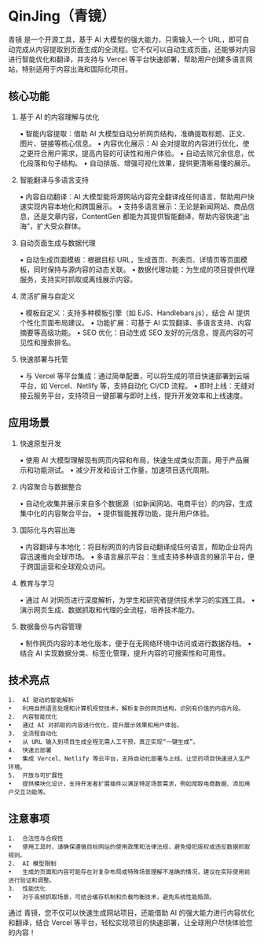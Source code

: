 # QinJing（青镜）
青镜 是一个开源工具，基于 AI 大模型的强大能力，只需输入一个 URL，即可自动完成从内容提取到页面生成的全流程。它不仅可以自动生成页面，还能够对内容进行智能优化和翻译，并支持与 Vercel 等平台快速部署，帮助用户创建多语言网站，特别适用于内容出海和国际化项目。

## 核心功能

1. 基于 AI 的内容理解与优化

	•	智能内容提取：借助 AI 大模型自动分析网页结构，准确提取标题、正文、图片、链接等核心信息。
	•	内容优化展示：AI 会对提取的内容进行优化，使之更符合用户需求，提高内容的可读性和用户体验。
	•	自动去除冗余信息，优化段落和句子结构。
	•	自动排版、增强可视化效果，提供更清晰易懂的展示。

2. 智能翻译与多语言支持

	•	内容自动翻译：AI 大模型能将源网站内容完全翻译成任何语言，帮助用户快速实现内容本地化和跨国展示。
	•	支持多语言展示：无论是新闻网站、商品信息，还是文章内容，ContentGen 都能为其提供智能翻译，帮助内容快速“出海”，扩大受众群体。

3. 自动页面生成与数据代理

	•	自动生成页面模板：根据目标 URL，生成首页、列表页、详情页等页面模板，同时保持与源内容的动态关联。
	•	数据代理功能：为生成的项目提供代理服务，支持实时抓取或离线展示内容。

4. 灵活扩展与自定义

	•	模板自定义：支持多种模板引擎（如 EJS、Handlebars.js），结合 AI 提供个性化页面布局建议。
	•	功能扩展：可基于 AI 实现翻译、多语言支持、内容摘要等高级功能。
	•	SEO 优化：自动生成 SEO 友好的元信息，提高内容的可见性和搜索排名。

5. 快速部署与托管

	•	与 Vercel 等平台集成：通过简单配置，可以将生成的项目快速部署到云端平台，如 Vercel、Netlify 等，支持自动化 CI/CD 流程。
	•	即时上线：无缝对接云服务平台，支持项目一键部署与即时上线，提升开发效率和上线速度。

## 应用场景

1. 快速原型开发

	•	使用 AI 大模型理解现有网页内容和布局，快速生成类似页面，用于产品展示和功能测试。
	•	减少开发和设计工作量，加速项目迭代周期。

2. 内容聚合与数据整合

	•	自动化收集并展示来自多个数据源（如新闻网站、电商平台）的内容，生成集中化的内容聚合平台。
	•	提供智能推荐功能，提升用户体验。

3. 国际化与内容出海

	•	内容翻译与本地化：将目标网页的内容自动翻译成任何语言，帮助企业将内容迅速推向全球市场。
	•	多语言展示平台：生成支持多种语言的展示平台，便于跨国运营和全球观众访问。

4. 教育与学习

	•	通过 AI 对网页进行深度解析，为学生和研究者提供技术学习的实践工具。
	•	演示网页生成、数据抓取和代理的全流程，培养技术能力。

5. 数据备份与内容管理

	•	制作网页内容的本地化版本，便于在无网络环境中访问或进行数据存档。
	•	结合 AI 实现数据分类、标签化管理，提升内容的可搜索性和可用性。

## 技术亮点

	1.	AI 驱动的智能解析
	•	利用自然语言处理和计算机视觉技术，解析复杂的网页结构，识别有价值的内容片段。
	2.	内容智能优化
	•	通过 AI 对抓取的内容进行优化，提升展示效果和用户体验。
	3.	全流程自动化
	•	从 URL 输入到项目生成全程无需人工干预，真正实现“一键生成”。
	4.	快速云部署
	•	集成 Vercel、Netlify 等云平台，支持自动化部署与上线，让您的项目快速进入生产环境。
	5.	开放与可扩展性
	•	提供模块化设计，支持开发者扩展插件以满足特定场景需求，例如爬取电商数据、添加用户交互功能等。

## 注意事项

	1.	合法性与合规性
	•	使用工具时，请确保遵循目标网站的使用政策和法律法规，避免侵犯版权或违反数据抓取规则。
	2.	AI 模型限制
	•	生成的页面和内容可能存在对复杂布局或特殊场景理解不准确的情况，建议在实际使用前进行验证和调整。
	3.	性能优化
	•	对于高频抓取场景，可结合缓存机制和负载均衡技术，避免系统性能瓶颈。

通过 青镜，您不仅可以快速生成网站项目，还能借助 AI 的强大能力进行内容优化和翻译，结合 Vercel 等平台，轻松实现项目的快速部署，让全球用户尽快体验您的内容！

